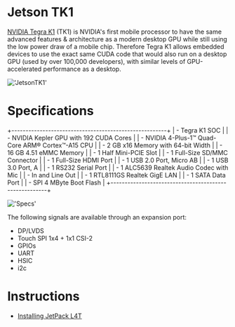 # Jetson TK1

[NVIDIA Tegra K1](https://elinux.org/Jetson_TK1) (TK1) is NVIDIA's first mobile processor to have the same advanced features & architecture as a modern desktop GPU while still using the low power draw of a mobile chip. Therefore Tegra K1 allows embedded devices to use the exact same CUDA code that would also run on a desktop GPU (used by over 100,000 developers), with similar levels of GPU-accelerated performance as a desktop.

!['JetsonTK1'](https://platypus-boats.readthedocs.io/en/latest/_images/tk1_board1.png)

# Specifications

+-------------------------------------------------------+
| - Tegra K1 SOC                                        |
|     - NVIDIA Kepler GPU with 192 CUDA Cores           |
|     - NVIDIA 4-Plus-1™ Quad-Core ARM® Cortex™-A15 CPU |
| - 2 GB x16 Memory with 64-bit Width                   |
| - 16 GB 4.51 eMMC Memory                              |
| - 1 Half Mini-PCIE Slot                               |
| - 1 Full-Size SD/MMC Connector                        |
| - 1 Full-Size HDMI Port                               |
| - 1 USB 2.0 Port, Micro AB                            |
| - 1 USB 3.0 Port, A                                   |
| - 1 RS232 Serial Port                                 |
| - 1 ALC5639 Realtek Audio Codec with Mic              |
| - In and Line Out                                     |
| - 1 RTL8111GS Realtek GigE LAN                        |
| - 1 SATA Data Port                                    |
| - SPI 4 MByte Boot Flash                              |
+-------------------------------------------------------+

!['Specs'](https://platypus-boats.readthedocs.io/en/latest/_images/jetson_board.jpg)

The following signals are available through an expansion port:

- DP/LVDS
- Touch SPI 1x4 + 1x1 CSI-2
- GPIOs
- UART
- HSIC
- i2c

# Instructions

- [Installing JetPack L4T](JetpackLT4.md)
